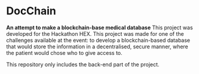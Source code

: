 # DocChain
__An attempt to make a blockchain-base medical database__
This project was developed for the Hackathon HEX. This project was made for one of the challenges available at the event: 
to develop a blockchain-based database that would store the information in a decentralised, secure manner, where the
patient would chose who to give access to. 

This repository only includes the back-end part of the project.

